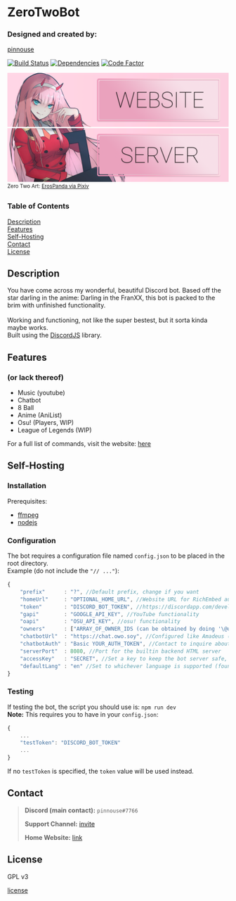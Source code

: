 # ZeroTwoBot
### Designed and created by:
[pinnouse](https://github.com/pinnouse/ZeroTwoBot)

[![Build Status](https://img.shields.io/travis/com/pinnouse/ZeroTwoBot.svg?style=flat-square)](https://travis-ci.com/pinnouse/ZeroTwoBot) [![Dependencies](https://img.shields.io/david/pinnouse/ZeroTwoBot.svg?style=flat-square)](https://david-dm.org/pinnouse/ZeroTwoBot) [![Code Factor](https://img.shields.io/codacy/grade/6be799b2a58b4c769c7ea7e876e9066f.svg?style=flat-square)](https://www.codacy.com/app/pinnouse/ZeroTwoBot)

[![ZeroTwo Website Card](./images/website-card.png)](https://z2b.xyz)
[![ZeroTwo Server Card](./images/server-card.png)](https://discord.gg/XZXD2gU)
<sup>Zero Two Art: [ErosPanda via Pixiv](https://www.pixiv.net/member_illust.php?mode=medium&illust_id=68239359)</sup>

### Table of Contents
[Description](#description)<br />
[Features](#features)<br />
[Self-Hosting](#self-hosting)<br />
[Contact](#contact)<br />
[License](#license)

## Description
You have come across my wonderful, beautiful Discord bot. Based off the star darling in the anime: Darling in the FranXX, this bot is packed to the brim with unfinished functionality.
<br />
<br />
Working and functioning, not like the super bestest, but it sorta kinda maybe works.
<br />
Built using the [DiscordJS](https://discord.js.org) library.

## Features
### (or lack thereof)
- Music (youtube)
- Chatbot
- 8 Ball
- Anime (AniList)
- Osu! (Players, WIP)
- League of Legends (WIP)

For a full list of commands, visit the website: [here](https://z2b.xyz/commands)

## Self-Hosting
### Installation

Prerequisites:
- [ffmpeg](https://www.ffmpeg.org)
- [nodejs](https://nodejs.org)

### Configuration
The bot requires a configuration file named ` config.json ` to be placed in the root directory.
<br />
Example (do not include the `"// ..."`):

```js
{
    "prefix"      : "?", //Default prefix, change if you want
    "homeUrl"     : "OPTIONAL_HOME_URL", //Website URL for RichEmbed author links
    "token"       : "DISCORD_BOT_TOKEN", //https://discordapp.com/developers
    "gapi"        : "GOOGLE_API_KEY", //YouTube functionality
    "oapi"        : "OSU_API_KEY", //osu! functionality
    "owners"      : ["ARRAY_OF_OWNER_IDS (can be obtained by doing '\@username#tag'"], //So you can use the kill command
    "chatbotUrl"  : "https://chat.owo.soy", //Configured like Amadeus (https://github.com/pinnouse/amadeus)
    "chatbotAuth" : "Basic YOUR_AUTH_TOKEN", //Contact to inquire about obtaining a token
    "serverPort"  : 8080, //Port for the builtin backend HTML server
    "accessKey"   : "SECRET", //Set a key to keep the bot server safe, passed as a GET 'key=' argument
    "defaultLang" : "en" //Set to whichever language is supported (found in ./locales/)
}
```

### Testing
If testing the bot, the script you should use is: `npm run dev`
<br />
**Note:** This requires you to have in your ` config.json `:

```js
{
    ...
    "testToken": "DISCORD_BOT_TOKEN"
    ...
}
```
If no `testToken` is specified, the `token` value will be used instead.

## Contact

> **Discord (main contact):** `pinnouse#7766`
>
> **Support Channel:** [invite](https://discord.gg/XZXD2gU)
>
> **Home Website:** [link](https://nwong.xyz)

## License
GPL v3

[license](./LICENSE)
